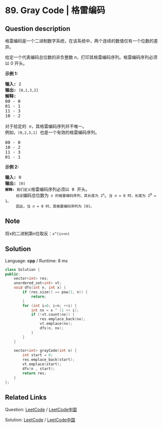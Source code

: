 # 89. Gray Code | 格雷编码

## Question description

<!--If you want to use the English description, use <p>The gray code is a binary numeral system where two successive values differ in only one bit.</p>

<p>Given a non-negative integer <em>n</em> representing the total number of bits in the code, print the sequence of gray code. A gray code sequence must begin with 0.</p>

<p><strong>Example 1:</strong></p>

<pre>
<strong>Input:</strong>&nbsp;2
<strong>Output:</strong>&nbsp;<code>[0,1,3,2]</code>
<strong>Explanation:</strong>
00 - 0
01 - 1
11 - 3
10 - 2

For a given&nbsp;<em>n</em>, a gray code sequence may not be uniquely defined.
For example, [0,2,3,1] is also a valid gray code sequence.

00 - 0
10 - 2
11 - 3
01 - 1
</pre>

<p><strong>Example 2:</strong></p>

<pre>
<strong>Input:</strong>&nbsp;0
<strong>Output:</strong>&nbsp;<code>[0]
<strong>Explanation:</strong> We define the gray code sequence to begin with 0.
&nbsp;            A gray code sequence of <em>n</em> has size = 2<sup>n</sup>, which for <em>n</em> = 0 the size is 2<sup>0</sup> = 1.
&nbsp;            Therefore, for <em>n</em> = 0 the gray code sequence is [0].</code>
</pre>
 instead-->
<p>格雷编码是一个二进制数字系统，在该系统中，两个连续的数值仅有一个位数的差异。</p>

<p>给定一个代表编码总位数的非负整数<em> n</em>，打印其格雷编码序列。格雷编码序列必须以 0 开头。</p>

<p><strong>示例 1:</strong></p>

<pre><strong>输入:</strong>&nbsp;2
<strong>输出:</strong>&nbsp;<code>[0,1,3,2]</code>
<strong>解释:</strong>
00 - 0
01 - 1
11 - 3
10 - 2

对于给定的&nbsp;<em>n</em>，其格雷编码序列并不唯一。
例如，<code>[0,2,3,1]</code>&nbsp;也是一个有效的格雷编码序列。

00 - 0
10 - 2
11 - 3
01 - 1</pre>

<p><strong>示例&nbsp;2:</strong></p>

<pre><strong>输入:</strong>&nbsp;0
<strong>输出:</strong>&nbsp;<code>[0]
<strong>解释:</strong> 我们定义</code>格雷编码序列必须以 0 开头。<code>
&nbsp;    给定</code>编码总位数为<code> <em>n</em> 的格雷编码序列，其长度为 2<sup>n</sup></code>。<code>当 <em>n</em> = 0 时，长度为 2<sup>0</sup> = 1。
&nbsp;    因此，当 <em>n</em> = 0 时，其格雷编码序列为 [0]。</code>
</pre>


## Note

将x的二进制第n位取反：`x^(i<<n)`


## Solution

Language: **cpp**  /  Runtime: 8 ms

```cpp
class Solution {
public:
    vector<int> res;
    unordered_set<int> vt;
    void dfs(int n, int x) {
        if (res.size() == pow(2, n)) {
            return;
        }
        for (int i=0; i<n; ++i) {
            int nx = x ^ (1 << i);
            if (!vt.count(nx)) {
                res.emplace_back(nx);
                vt.emplace(nx);
                dfs(n, nx);
            }
        }
    }
    
    vector<int> grayCode(int n) {
        int start = 0;
        res.emplace_back(start);
        vt.emplace(start);
        dfs(n , start);
        return res;
    }
};
```



## Related Links

Question: [LeetCode](https://leetcode.com/problems/gray-code/description/)  /  [LeetCode中国](https://leetcode-cn.com/problems/gray-code/description/)

Solution: [LeetCode](https://leetcode.com/articles/gray-code/)  /  [LeetCode中国](https://leetcode-cn.com/articles/gray-code/)